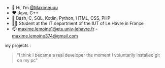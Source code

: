 - 👋 Hi, I’m [@Maximeuuu](https://github.com/Maximeuuu)
- ❤️ Java, C++
- 🌱 Bash, C, SQL, Kotlin, Python, HTML, CSS, PHP
- 👨‍🎓 Student at the IT department of the IUT of Le Havre in France
- 📫 maxime.lemoine1@etu.univ-lehavre.fr  -  maxime.lemoine374@gmail.com

my projects : [](https://maximeuuu.github.io/)

> "I think I became a real developer the moment I voluntarily installed git on my pc"

<!---
Maximeuuu/Maximeuuu is a ✨ special ✨ repository because its `README.md` (this file) appears on your GitHub profile.
You can click the Preview link to take a look at your changes.
--->
